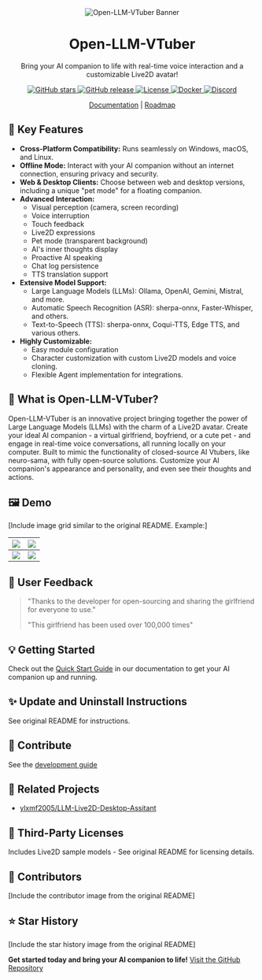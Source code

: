 <div align="center">
  <img src="./assets/banner.jpg" alt="Open-LLM-VTuber Banner">
  <h1>Open-LLM-VTuber</h1>
  <p>Bring your AI companion to life with real-time voice interaction and a customizable Live2D avatar!</p>
  <p>
    <a href="https://github.com/t41372/Open-LLM-VTuber" target="_blank">
      <img src="https://img.shields.io/github/stars/t41372/Open-LLM-VTuber?style=social" alt="GitHub stars">
    </a>
    <a href="https://github.com/t41372/Open-LLM-VTuber/releases">
      <img src="https://img.shields.io/github/v/release/t41372/Open-LLM-VTuber?style=flat-square" alt="GitHub release">
    </a>
    <a href="https://github.com/t41372/Open-LLM-VTuber/blob/main/LICENSE">
      <img src="https://img.shields.io/github/license/t41372/Open-LLM-VTuber?style=flat-square" alt="License">
    </a>
    <a href="https://hub.docker.com/r/t41372/open-llm-vtuber">
      <img src="https://img.shields.io/badge/docker-t41372%2FOpen--LLM--VTuber-blue?logo=docker&style=flat-square" alt="Docker">
    </a>
    <a href="https://discord.gg/3UDA8YFDXx">
      <img src="https://img.shields.io/discord/1174001971915652137?label=Discord&logo=discord&style=flat-square" alt="Discord">
    </a>
  </p>
  <p>
    <a href="https://open-llm-vtuber.github.io/docs/quick-start">Documentation</a> | <a href="https://github.com/orgs/Open-LLM-VTuber/projects/2">Roadmap</a>
  </p>
</div>

## 🚀 Key Features

*   **Cross-Platform Compatibility:** Runs seamlessly on Windows, macOS, and Linux.
*   **Offline Mode:** Interact with your AI companion without an internet connection, ensuring privacy and security.
*   **Web & Desktop Clients:**  Choose between web and desktop versions, including a unique "pet mode" for a floating companion.
*   **Advanced Interaction:**
    *   Visual perception (camera, screen recording)
    *   Voice interruption
    *   Touch feedback
    *   Live2D expressions
    *   Pet mode (transparent background)
    *   AI's inner thoughts display
    *   Proactive AI speaking
    *   Chat log persistence
    *   TTS translation support
*   **Extensive Model Support:**
    *   Large Language Models (LLMs):  Ollama, OpenAI, Gemini, Mistral, and more.
    *   Automatic Speech Recognition (ASR):  sherpa-onnx, Faster-Whisper, and others.
    *   Text-to-Speech (TTS):  sherpa-onnx, Coqui-TTS, Edge TTS, and various others.
*   **Highly Customizable:**
    *   Easy module configuration
    *   Character customization with custom Live2D models and voice cloning.
    *   Flexible Agent implementation for integrations.

## 🌟 What is Open-LLM-VTuber?

Open-LLM-VTuber is an innovative project bringing together the power of Large Language Models (LLMs) with the charm of a Live2D avatar. Create your ideal AI companion - a virtual girlfriend, boyfriend, or a cute pet - and engage in real-time voice conversations, all running locally on your computer. Built to mimic the functionality of closed-source AI Vtubers, like neuro-sama, with fully open-source solutions. Customize your AI companion's appearance and personality, and even see their thoughts and actions.

## 🖼️ Demo

[Include image grid similar to the original README.  Example:]

| ![](assets/i1.jpg) | ![](assets/i2.jpg) |
|:---:|:---:|
| ![](assets/i3.jpg) | ![](assets/i4.jpg) |

## 🙋 User Feedback

> "Thanks to the developer for open-sourcing and sharing the girlfriend for everyone to use."
>
> "This girlfriend has been used over 100,000 times"

## 💡 Getting Started

Check out the [Quick Start Guide](https://open-llm-vtuber.github.io/docs/quick-start) in our documentation to get your AI companion up and running.

## ✨ Update and Uninstall Instructions

See original README for instructions.

## 🤝 Contribute

See the [development guide](https://docs.llmvtuber.com/docs/development-guide/overview)

## 💖 Related Projects

*   [ylxmf2005/LLM-Live2D-Desktop-Assitant](https://github.com/ylxmf2005/LLM-Live2D-Desktop-Assitant)

## 📜 Third-Party Licenses

Includes Live2D sample models - See original README for licensing details.

## 🤝 Contributors

[Include the contributor image from the original README]

## ⭐ Star History

[Include the star history image from the original README]

**Get started today and bring your AI companion to life!** [Visit the GitHub Repository](https://github.com/Open-LLM-VTuber/Open-LLM-VTuber)
